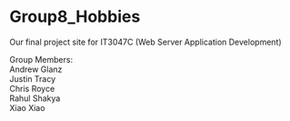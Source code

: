 # Group8_Hobbies

Our final project site for IT3047C (Web Server Application Development)

Group Members:      
Andrew Glanz     
Justin Tracy     
Chris Royce     
Rahul Shakya    
Xiao Xiao    
